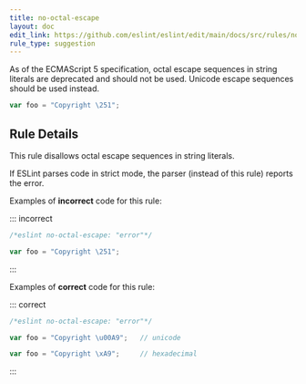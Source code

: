 ```yaml
---
title: no-octal-escape
layout: doc
edit_link: https://github.com/eslint/eslint/edit/main/docs/src/rules/no-octal-escape.md
rule_type: suggestion
---
```



As of the ECMAScript 5 specification, octal escape sequences in string literals are deprecated and should not be used. Unicode escape sequences should be used instead.

```js
var foo = "Copyright \251";
```

## Rule Details

This rule disallows octal escape sequences in string literals.

If ESLint parses code in strict mode, the parser (instead of this rule) reports the error.

Examples of **incorrect** code for this rule:

::: incorrect

```js
/*eslint no-octal-escape: "error"*/

var foo = "Copyright \251";
```

:::

Examples of **correct** code for this rule:

::: correct

```js
/*eslint no-octal-escape: "error"*/

var foo = "Copyright \u00A9";   // unicode

var foo = "Copyright \xA9";     // hexadecimal
```

:::
